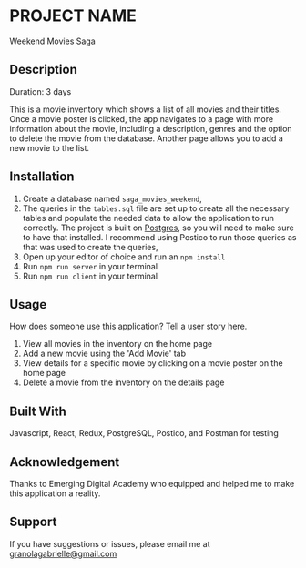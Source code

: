 # PROJECT NAME

Weekend Movies Saga

## Description

Duration: 3 days

This is a movie inventory which shows a list of all movies and their titles. Once a movie poster is clicked, the app navigates to a page with more information about the movie, including a description, genres and the option to delete the movie from the database. Another page allows you to add a new movie to the list.

## Installation

1. Create a database named `saga_movies_weekend`,
2. The queries in the `tables.sql` file are set up to create all the necessary tables and populate the needed data to allow the application to run correctly. The project is built on [Postgres](https://www.postgresql.org/download/), so you will need to make sure to have that installed. I recommend using Postico to run those queries as that was used to create the queries,
3. Open up your editor of choice and run an `npm install`
4. Run `npm run server` in your terminal
5. Run `npm run client` in your terminal

## Usage

How does someone use this application? Tell a user story here.

1. View all movies in the inventory on the home page
2. Add a new movie using the 'Add Movie' tab
3. View details for a specific movie by clicking on a movie poster on the home page
4. Delete a movie from the inventory on the details page

## Built With

Javascript, React, Redux, PostgreSQL, Postico, and Postman for testing

## Acknowledgement

Thanks to Emerging Digital Academy who equipped and helped me to make this application a reality.

## Support

If you have suggestions or issues, please email me at granolagabrielle@gmail.com
